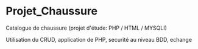 # Projet_Chaussure
Catalogue de chaussure (projet d'étude: PHP / HTML / MYSQLI)

Utilisation du CRUD, application de PHP, securité au niveau BDD, echange
